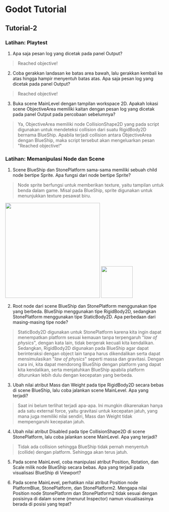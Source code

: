 # Godot Tutorial
## Tutorial-2
### Latihan: Playtest
1. Apa saja pesan log yang dicetak pada panel Output?
> Reached objective!
2. Coba gerakkan landasan ke batas area bawah, lalu gerakkan kembali ke atas hingga hampir menyentuh batas atas. Apa saja pesan log yang dicetak pada panel Output?
> Reached objective!
3. Buka scene MainLevel dengan tampilan workspace 2D. Apakah lokasi scene ObjectiveArea memiliki kaitan dengan pesan log yang dicetak pada panel Output pada percobaan sebelumnya?
> Ya, ObjectiveArea memiliki node CollisionShape2D yang pada script digunakan untuk mendeteksi collision dari suatu RigidBody2D bernama BlueShip. Apabila terjadi collision antara ObjectiveArea dengan BlueShip, maka script tersebut akan mengeluarkan pesan "Reached objective!"
### Latihan: Memanipulasi Node dan Scene
1. Scene BlueShip dan StonePlatform sama-sama memiliki sebuah child node bertipe Sprite. Apa fungsi dari node bertipe Sprite?
> Node sprite berfungsi untuk memberikan texture, yaitu tampilan untuk benda dalam game. Misal pada BlueShip, sprite digunakan untuk menunjukkan texture pesawat biru.

<img src='https://github.com/AryaDK153/godot-tutorial-init/assets/112199564/53002779-9186-4f0a-8242-db1fa1098605' width='300'>
<img src='https://github.com/AryaDK153/godot-tutorial-init/assets/112199564/f5576da7-a76b-47e9-95dc-ed1014a4a0a2' width='100'>

2. Root node dari scene BlueShip dan StonePlatform menggunakan tipe yang berbeda. BlueShip menggunakan tipe RigidBody2D, sedangkan StonePlatform menggunakan tipe StaticBody2D. Apa perbedaan dari masing-masing tipe node?
> StaticBody2D digunakan untuk StonePlatform karena kita ingin dapat menempatkan platform sesuai kemauan tanpa terpengaruh "_law of physics_", dengan kata lain, tidak bergerak kecuali kita kendalikan. Sedangkan, RigidBody2D digunakan pada BlueShip agar dapat berinteraksi dengan object lain tanpa harus dikendalikan  serta dapat mensimulasikan "_law of physics_" seperti massa dan gravitasi. Dengan cara ini, kita dapat mendorong BlueShip dengan platform yang dapat kita kendalikan, serta menjatuhkan BlueShip apabila platform diturunkan lebih dulu dengan kecepatan yang berbeda.
3. Ubah nilai atribut Mass dan Weight pada tipe RigidBody2D secara bebas di scene BlueShip, lalu coba jalankan scene MainLevel. Apa yang terjadi?
> Saat ini belum terlihat terjadi apa-apa. Ini mungkin dikarenakan hanya ada satu external force, yaitu gravitasi untuk kecepatan jatuh, yang mana juga memiliki nilai sendiri, Mass dan Weight tidak mempengaruhi kecepatan jatuh.
4. Ubah nilai atribut Disabled pada tipe CollisionShape2D di scene StonePlatform, lalu coba jalankan scene MainLevel. Apa yang terjadi?
> Tidak ada collision sehingga BlueShip tidak pernah menyentuh (collide) dengan platform. Sehingga akan terus jatuh.
5. Pada scene MainLevel, coba manipulasi atribut Position, Rotation, dan Scale milik node BlueShip secara bebas. Apa yang terjadi pada visualisasi BlueShip di Viewport?
>
6. Pada scene MainLevel, perhatikan nilai atribut Position node PlatformBlue, StonePlatform, dan StonePlatform2. Mengapa nilai Position node StonePlatform dan StonePlatform2 tidak sesuai dengan posisinya di dalam scene (menurut Inspector) namun visualisasinya berada di posisi yang tepat?
>
